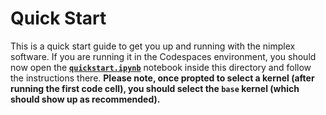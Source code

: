 # Quick Start

This is a quick start guide to get you up and running with the nimplex software. If you are running it in the Codespaces environment, you should now open the 
[**`quickstart.ipynb`**](quickstart.ipynb) notebook inside this directory and follow the instructions there. **Please note, once propted to select a kernel (after running the first code cell), you should select the `base` kernel (which should show up as recommended).**
